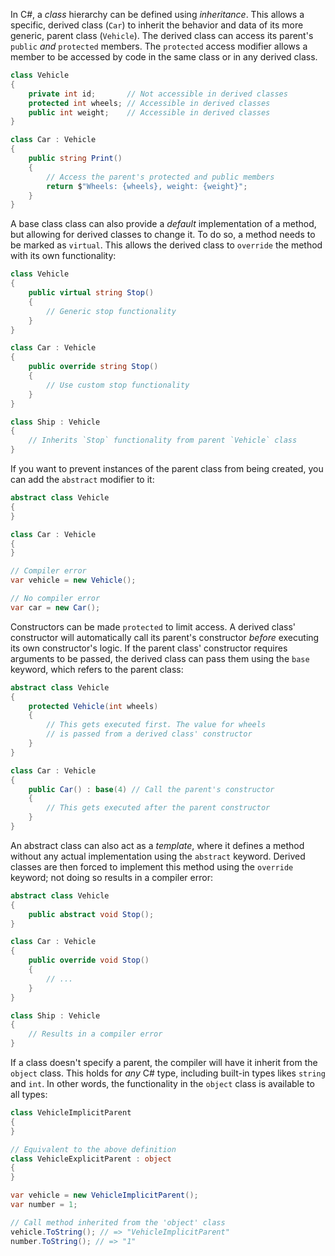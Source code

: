 In C#, a _class_ hierarchy can be defined using _inheritance_. This allows a specific, derived class (`Car`) to inherit the behavior and data of its more generic, parent class (`Vehicle`). The derived class can access its parent's `public` _and_ `protected` members. The `protected` access modifier allows a member to be accessed by code in the same class or in any derived class.

```csharp
class Vehicle
{
    private int id;       // Not accessible in derived classes
    protected int wheels; // Accessible in derived classes
    public int weight;    // Accessible in derived classes
}

class Car : Vehicle
{
    public string Print()
    {
        // Access the parent's protected and public members
        return $"Wheels: {wheels}, weight: {weight}";
    }
}
```

A base class class can also provide a _default_ implementation of a method, but allowing for derived classes to change it. To do so, a method needs to be marked as `virtual`. This allows the derived class to `override` the method with its own functionality:

```csharp
class Vehicle
{
    public virtual string Stop()
    {
        // Generic stop functionality
    }
}

class Car : Vehicle
{
    public override string Stop()
    {
        // Use custom stop functionality
    }
}

class Ship : Vehicle
{
    // Inherits `Stop` functionality from parent `Vehicle` class
}
```

If you want to prevent instances of the parent class from being created, you can add the `abstract` modifier to it:

```csharp
abstract class Vehicle
{
}

class Car : Vehicle
{
}

// Compiler error
var vehicle = new Vehicle();

// No compiler error
var car = new Car();
```

Constructors can be made `protected` to limit access. A derived class' constructor will automatically call its parent's constructor _before_ executing its own constructor's logic. If the parent class' constructor requires arguments to be passed, the derived class can pass them using the `base` keyword, which refers to the parent class:

```csharp
abstract class Vehicle
{
    protected Vehicle(int wheels)
    {
        // This gets executed first. The value for wheels
        // is passed from a derived class' constructor
    }
}

class Car : Vehicle
{
    public Car() : base(4) // Call the parent's constructor
    {
        // This gets executed after the parent constructor
    }
}
```

An abstract class can also act as a _template_, where it defines a method without any actual implementation using the `abstract` keyword. Derived classes are then forced to implement this method using the `override` keyword; not doing so results in a compiler error:

```csharp
abstract class Vehicle
{
    public abstract void Stop();
}

class Car : Vehicle
{
    public override void Stop()
    {
        // ...
    }
}

class Ship : Vehicle
{
    // Results in a compiler error
}
```

If a class doesn't specify a parent, the compiler will have it inherit from the `object` class. This holds for _any_ C# type, including built-in types likes `string` and `int`. In other words, the functionality in the `object` class is available to all types:

```csharp
class VehicleImplicitParent
{
}

// Equivalent to the above definition
class VehicleExplicitParent : object
{
}

var vehicle = new VehicleImplicitParent();
var number = 1;

// Call method inherited from the 'object' class
vehicle.ToString(); // => "VehicleImplicitParent"
number.ToString(); // => "1"
```
